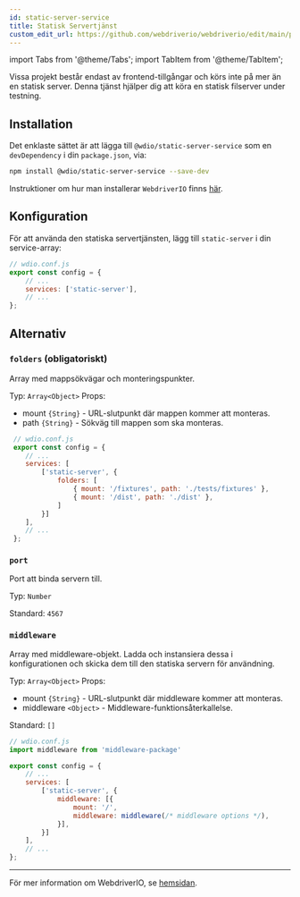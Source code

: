 ```yaml
---
id: static-server-service
title: Statisk Servertjänst
custom_edit_url: https://github.com/webdriverio/webdriverio/edit/main/packages/wdio-static-server-service/README.md
---
```


import Tabs from '@theme/Tabs';
import TabItem from '@theme/TabItem';

Vissa projekt består endast av frontend-tillgångar och körs inte på mer än en statisk server. Denna tjänst hjälper dig att köra en statisk filserver under testning.

## Installation

Det enklaste sättet är att lägga till `@wdio/static-server-service` som en `devDependency` i din `package.json`, via:

```sh
npm install @wdio/static-server-service --save-dev
```

Instruktioner om hur man installerar `WebdriverIO` finns [här](https://webdriver.io/docs/gettingstarted).

## Konfiguration

För att använda den statiska servertjänsten, lägg till `static-server` i din service-array:

```js
// wdio.conf.js
export const config = {
    // ...
    services: ['static-server'],
    // ...
};
```

## Alternativ

### `folders` (obligatoriskt)

Array med mappsökvägar och monteringspunkter.

Typ: `Array<Object>`
Props:
 - mount `{String}` - URL-slutpunkt där mappen kommer att monteras.
 - path `{String}` - Sökväg till mappen som ska monteras.

``` javascript
 // wdio.conf.js
 export const config = {
    // ...
    services: [
        ['static-server', {
            folders: [
                { mount: '/fixtures', path: './tests/fixtures' },
                { mount: '/dist', path: './dist' },
            ]
        }]
    ],
    // ...
 };
```

### `port`

Port att binda servern till.

Typ: `Number`

Standard: `4567`

### `middleware`

Array med middleware-objekt. Ladda och instansiera dessa i konfigurationen och skicka dem till den statiska servern för användning.

Typ: `Array<Object>`
Props:
 - mount `{String}` - URL-slutpunkt där middleware kommer att monteras.
 - middleware `<Object>` - Middleware-funktionsåterkallelse.

Standard: `[]`

``` javascript
// wdio.conf.js
import middleware from 'middleware-package'

export const config = {
    // ...
    services: [
        ['static-server', {
            middleware: [{
                mount: '/',
                middleware: middleware(/* middleware options */),
            }],
        }]
    ],
    // ...
};
```

----

För mer information om WebdriverIO, se [hemsidan](http://webdriver.io).